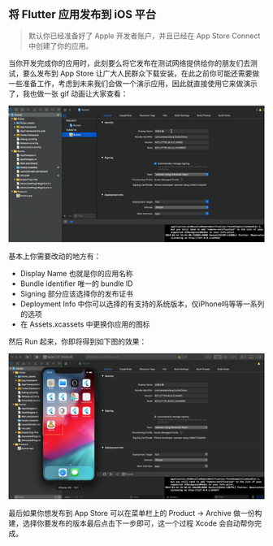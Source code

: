 ## 将 Flutter 应用发布到 iOS 平台

> 默认你已经准备好了 Apple 开发者账户，并且已经在 App Store Connect 中创建了你的应用。

当你开发完成你的应用时，此刻要么将它发布在测试网络提供给你的朋友们去测试，要么发布到 App Store 让广大人民群众下载安装，在此之前你可能还需要做一些准备工作，考虑到未来我们会做一个演示应用，因此就直接使用它来做演示了，我也做一张 gif 动画让大家查看：

![](../images/flutter-71.gif)

基本上你需要改动的地方有：

- Display Name 也就是你的应用名称
- Bundle identifier 唯一的 bundle ID
- Signing 部分应该选择你的发布证书
- Deployment Info 中你可以选择的有支持的系统版本，仅iPhone吗等等一系列的选项
- 在 Assets.xcassets 中更换你应用的图标

然后 Run 起来，你即将得到如下图的效果：

![](../images/flutter-72.png)

最后如果你想发布到 App Store 可以在菜单栏上的 Product -> Archive 做一份构建，选择你要发布的版本最后点击下一步即可，这一个过程 Xcode 会自动帮你完成。